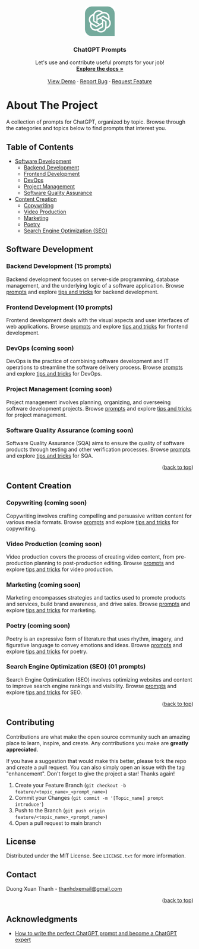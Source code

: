 <!-- PROJECT LOGO -->
<br />
<div align="center">
  <a href="https://github.com/duongxthanh/chatgpt-prompts">
    <img src="images/ChatGPT.png" alt="Logo" width="80" height="80">
  </a>

<h3 align="center">ChatGPT Prompts</h3>

  <p align="center">
    Let's use and contribute useful prompts for your job!
    <br />
    <a href="https://github.com/duongxthanh/chatgpt-prompts"><strong>Explore the docs »</strong></a>
    <br />
    <br />
    <a href="https://github.com/duongxthanh/chatgpt-prompts">View Demo</a>
    ·
    <a href="https://github.com/duongxthanh/chatgpt-prompts/issues">Report Bug</a>
    ·
    <a href="https://github.com/duongxthanh/chatgpt-prompts/issues">Request Feature</a>
  </p>
</div>

# About The Project

A collection of prompts for ChatGPT, organized by topic. Browse through the categories and topics below to find prompts that interest you.

## Table of Contents

- [Software Development](#software-development)
  - [Backend Development](#backend-development)
  - [Frontend Development](#frontend-development)
  - [DevOps](#devops)
  - [Project Management](#project-management)
  - [Software Quality Assurance](#software-quality-assurance)
- [Content Creation](#content-creation)
  - [Copywriting](#copywriting)
  - [Video Production](#video-production)
  - [Marketing](#marketing)
  - [Poetry](#poetry)
  - [Search Engine Optimization (SEO)](#search-engine-optimization-seo)

## Software Development

### Backend Development (15 prompts)
Backend development focuses on server-side programming, database management, and the underlying logic of a software application. Browse [prompts](software_development/backend_developer/prompts.md) and explore [tips and tricks](software_development/backend_developer/tips_and_tricks.md) for backend development.

### Frontend Development (10 prompts)
Frontend development deals with the visual aspects and user interfaces of web applications. Browse [prompts](software_development/frontend_developer/prompts.md) and explore [tips and tricks](software_development/frontend_developer/tips_and_tricks.md) for frontend development.

### DevOps (coming soon)
DevOps is the practice of combining software development and IT operations to streamline the software delivery process. Browse [prompts](software_development/devops/prompts.md) and explore [tips and tricks](software_development/devops/tips_and_tricks.md) for DevOps.

### Project Management (coming soon)
Project management involves planning, organizing, and overseeing software development projects. Browse [prompts](software_development/project_manager/prompts.md) and explore [tips and tricks](software_development/project_manager/tips_and_tricks.md) for project management.

### Software Quality Assurance (coming soon)
Software Quality Assurance (SQA) aims to ensure the quality of software products through testing and other verification processes. Browse [prompts](software_development/software_quality_assurance/prompts.md) and explore [tips and tricks](software_development/software_quality_assurance/tips_and_tricks.md) for SQA.

<p align="right">(<a href="#readme-top">back to top</a>)</p>

## Content Creation

### Copywriting (coming soon)
Copywriting involves crafting compelling and persuasive written content for various media formats. Browse [prompts](content_creation/copywriting/prompts.md) and explore [tips and tricks](content_creation/copywriting/tips_and_tricks.md) for copywriting.

### Video Production (coming soon)
Video production covers the process of creating video content, from pre-production planning to post-production editing. Browse [prompts](content_creation/video_creator/prompts.md) and explore [tips and tricks](content_creation/video_creator/tips_and_tricks.md) for video production.

### Marketing (coming soon)
Marketing encompasses strategies and tactics used to promote products and services, build brand awareness, and drive sales. Browse [prompts](content_creation/marketing/prompts.md) and explore [tips and tricks](content_creation/marketing/tips_and_tricks.md) for marketing.

### Poetry (coming soon)
Poetry is an expressive form of literature that uses rhythm, imagery, and figurative language to convey emotions and ideas. Browse [prompts](content_creation/poet/prompts.md) and explore [tips and tricks](content_creation/poet/tips_and_tricks.md) for poetry.

### Search Engine Optimization (SEO) (01 prompts)
Search Engine Optimization (SEO) involves optimizing websites and content to improve search engine rankings and visibility. Browse [prompts](content_creation/seo/prompts.md) and explore [tips and tricks](content_creation/seo/tips_and_tricks.md) for SEO.
<p align="right">(<a href="#readme-top">back to top</a>)</p>

## Contributing

Contributions are what make the open source community such an amazing place to learn, inspire, and create. Any
contributions you make are **greatly appreciated**.

If you have a suggestion that would make this better, please fork the repo and create a pull request. You can also
simply open an issue with the tag "enhancement".
Don't forget to give the project a star! Thanks again!

1. Create your Feature Branch (`git checkout -b feature/<topic_name>_<prompt_name>`)
2. Commit your Changes (`git commit -m '[Topic_name] prompt introduce'`)
3. Push to the Branch (`git push origin feature/<topic_name>_<prompt_name>`)
4. Open a pull request to main branch

<!-- LICENSE -->

## License

Distributed under the MIT License. See `LICENSE.txt` for more information.


<!-- CONTACT -->

## Contact

Duong Xuan Thanh - thanhdxemail@gmail.com

<p align="right">(<a href="#readme-top">back to top</a>)</p>


## Acknowledgments

* [How to write the perfect ChatGPT prompt and become a ChatGPT expert](https://writesonic.com/blog/how-to-write-chatgpt-prompts/)
